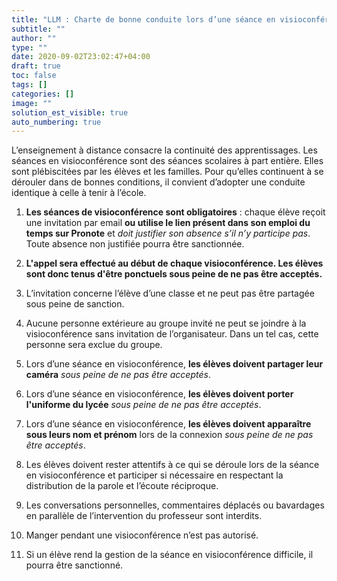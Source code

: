 ```yaml
---
title: "LLM : Charte de bonne conduite lors d’une séance en visioconférence"
subtitle: ""
author: ""
type: ""
date: 2020-09-02T23:02:47+04:00
draft: true
toc: false
tags: []
categories: []
image: ""
solution_est_visible: true
auto_numbering: true
---
```

L’enseignement à distance consacre la continuité des apprentissages. Les séances en visioconférence sont des séances scolaires à part entière. Elles sont plébiscitées par les élèves et les familles. Pour qu’elles continuent à se dérouler dans de bonnes conditions, il convient d’adopter une conduite identique à celle à tenir à l’école.

1. **Les séances de visioconférence sont obligatoires** : chaque élève reçoit une invitation par email **ou utilise le lien présent dans son emploi du temps sur Pronote** et *doit justifier son absence s’il n’y participe pas*. Toute absence non justifiée pourra être sanctionnée.

2. **L'appel sera effectué au début de chaque visioconférence. Les élèves sont donc tenus d'être ponctuels sous peine de ne pas être acceptés.**

2. L’invitation concerne l’élève d’une classe et ne peut pas être partagée sous peine de sanction.

3. Aucune personne extérieure au groupe invité ne peut se joindre à la visioconférence sans invitation de l’organisateur. Dans un tel cas, cette personne sera exclue du groupe.

4. Lors d’une séance en visioconférence, **les élèves doivent partager leur caméra** *sous peine de ne pas être acceptés*.

5. Lors d’une séance en visioconférence, **les élèves doivent porter l'uniforme du lycée** *sous peine de ne pas être acceptés*.

6. Lors d’une séance en visioconférence, **les élèves doivent apparaître sous leurs nom et prénom** lors de la connexion *sous peine de ne pas être acceptés*.

7. Les élèves doivent rester attentifs à ce qui se déroule lors de la séance en visioconférence et participer si nécessaire en respectant la distribution de la parole et l’écoute réciproque.

8. Les conversations personnelles, commentaires déplacés ou bavardages en parallèle de l’intervention du professeur sont interdits.

9. Manger pendant une visioconférence n’est pas autorisé.

10. Si un élève rend la gestion de la séance en visioconférence difficile, il pourra être sanctionné.
